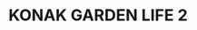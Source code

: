 ---
title: KONAK GARDEN LIFE 2
slug: /complexes/konak_garden_life_2
first: "Мы строим для Вас новый,комфортабельный жилой комплекс высого качества, где Вы найдете все для отличного отдыха: прекрасное средиземное море, солнце и незабываемую природу!<br>Наш новый жилой комплекс расположен на территории 6.200 квадратных метров и состоит из  2х 9-ти этажных блоков. Из понорамных окон в пол и с балконов будут открываться замечательные виды на горы и море.  Вся территория комплекса будет озеленена декоративными и экзотическими растениями. Отсюда и название комплекса «Жизнь в саду»"
second: "<b>Инфраструктура комплекса:</b> <br> 
- Ежедневно работающий СПА комлекс с зоной релакса и массажными комнатами<br> 
- 2  открытых бассейна с водными горками<br> 
- 1 крытый зимний бассейн<br> 
- 1 детский бассейн<br> 
- Открытая парковка<br> 
- Сауна<br> 
- Фитнесс центр<br> 
- Детская разлекательная ифнраструктура как внутренняя, так и наружная<br> 
- Теннисный корт"
third: "<b>Технические  характеристики комплекса:</b>
Антибактериальное покрытие стен, Шумоизоляция и Гидроизоляция, Безшумные современные лифты, Пожароохранная система, Центральная спутниковая система, Система охраны и видеонаблюдение.  Все коммуникации для воды и электричества сделаны из материалов, обладающий высоким знаком качества. Во все комнаты и на все балконы будут выведены телефонные линии, гнезда для ТВ-антенн, проложен интернет-кабель. Так же балконы будут снабжены водопроводными кранами. Водопроводные трубы сделаны из пластика высокой прочности. Все лестничные конструкции облицованы мрамором, будут установлены перила."
fourth: "<b>Технические  характеристики квартиры:</b>
Входная дверь с высокой степенью защиты, имеющая Европейский Сертификат Качества, установлен видеодомофон, подвесные потолки  с точечным освещением, стены покрыты моющейся краской, предназначенной для помещений с увеличенной влажностью.  Для напольного  и настенного покрытия используется керамическая плитка светлых тонов. Керамика высшего качества будет выбираться из каталогов ведущих фирм Турции. В ванных комнатах установлены душевые кабины из закаленного стекла, встроенные настенные унитазы, шкафы с зеркалом, раковиной и отделениями для полотенец. Потолок в ванных комнатах выполнен из водонепроницаемого гипсокартона, с вмонтированными в них спот-светильниками. Вентиляция. В комнах будут установлены Пластиковые или Аллюминевые стеклопакеты с двойным стеклом и высокой степенью шумоизоляции."
fifth: 
footerLeft: "до моря 1 км<br>до центра Алании 10 км<br>до Аэропорта Газипаша 20 км<br>до Анталии 150 км"
footerRight: "Общее количество квартир в комплексе: 153<br>
1+1, 2+1 от 48 до 68 квадратных метров<br>
2+1 и 3+1 пентхаусы (верхний этаж) от 100 до 145 квадратных метров."
type: complex
bck: ../images/konak-garden-life/GARDEN LIFE (4).jpg
secondImg: ../images/konak-garden-life/GARDEN LIFE (1).jpeg
thirdImg: ../images/konak-garden-life/GARDEN LIFE (2).jpg
leftImg: ../images/konak-garden-life/GARDEN LIFE (3).JPG
rightImg: ../images/konak-garden-life/GARDEN LIFE (1).jpg
bottomImg: ../images/konak-garden-life/GARDEN LIFE (1).jpeg
galleryBig: ../images/konak-garden-life/GARDEN LIFE (2).jpg
gallery: ['../images/konak-garden-life/GARDEN LIFE (1).jpg', '../images/konak-garden-life/GARDEN LIFE (3).JPG', '../images/konak-garden-life/GARDEN LIFE (1).jpeg', '../images/konak-garden-life/GARDEN LIFE (4).jpg']
---